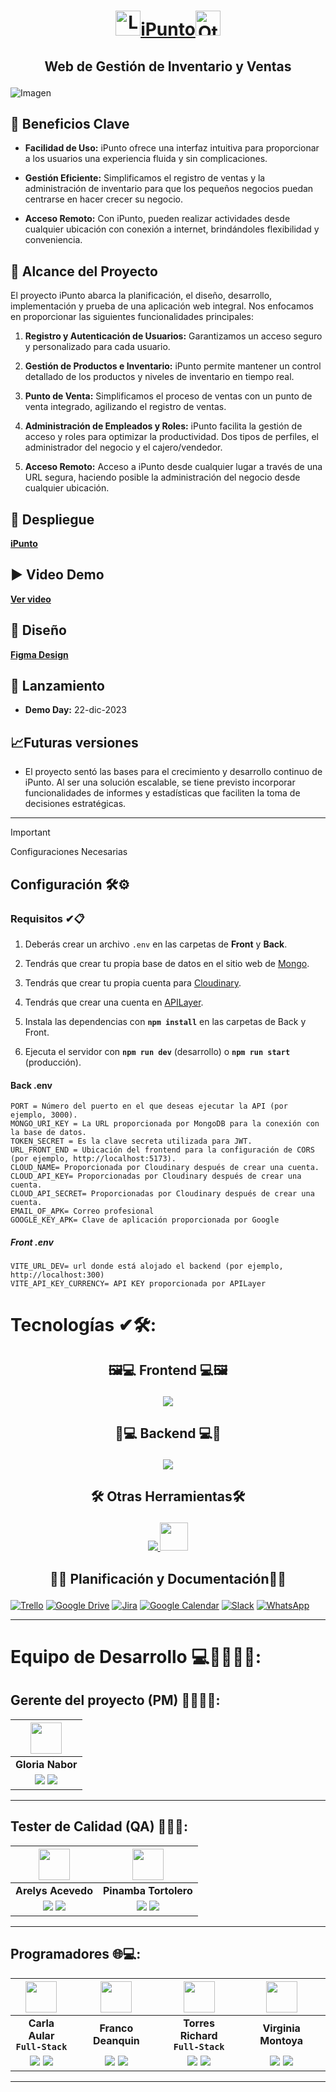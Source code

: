 # <p align="center"><img width="40px" src="https://i.imgur.com/3Q0OLpW.png" alt="Logo"><a href="https://ipunto.onrender.com/">iPunto</a><img width="40px" src="https://i.imgur.com/3Q0OLpW.png" alt="Otra imagen"></p>
## <p align="center"> Web de Gestión de Inventario y Ventas </p>

![Imagen](https://i.imgur.com/mHXAFV1.png)

## 🚀 Beneficios Clave 

- **Facilidad de Uso:** iPunto ofrece una interfaz intuitiva para proporcionar a los usuarios una experiencia fluida y sin complicaciones.

- **Gestión Eficiente:** Simplificamos el registro de ventas y la administración de inventario para que los pequeños negocios puedan centrarse en hacer crecer su negocio.

- **Acceso Remoto:** Con iPunto, pueden realizar actividades desde cualquier ubicación con conexión a internet, brindándoles flexibilidad y conveniencia.

## 🎯 Alcance del Proyecto 

El proyecto iPunto abarca la planificación, el diseño, desarrollo, implementación y prueba de una aplicación web integral. Nos enfocamos en proporcionar las siguientes funcionalidades principales:

1. **Registro y Autenticación de Usuarios:** Garantizamos un acceso seguro y personalizado para cada usuario.

2. **Gestión de Productos e Inventario:** iPunto permite mantener un control detallado de los productos y niveles de inventario en tiempo real.

3. **Punto de Venta:** Simplificamos el proceso de ventas con un punto de venta integrado, agilizando el registro de ventas.

4. **Administración de Empleados y Roles:** iPunto facilita la gestión de acceso y roles para optimizar la productividad. Dos tipos de perfiles, el administrador del negocio y el cajero/vendedor.  

5. **Acceso Remoto:** Acceso a iPunto desde cualquier lugar a través de una URL segura, haciendo posible la administración del negocio desde cualquier ubicación.

## 💫 Despliegue

**[iPunto](https://ipunto.onrender.com/)** 

## ▶️ Video Demo 

**[Ver video](https://youtu.be/sUDWXduWUtU)** 

## 🎨 Diseño

**[Figma Design](https://www.figma.com/file/THJ7AlmNhwuhffJYFQIvLM/Propuesta-Dise%C3%B1o?type=design&node-id=0-1&mode=design&t=NH1i2iLkqOtnWcIv-0)** 

## 🚀 Lanzamiento

- **Demo Day:** 22-dic-2023

## 📈Futuras versiones
- El proyecto sentó las bases para el crecimiento y desarrollo continuo de iPunto. 
Al ser una solución escalable, se tiene previsto incorporar funcionalidades de informes y estadísticas que faciliten la toma de decisiones estratégicas.

<hr>

> [!IMPORTANT]
> Configuraciones Necesarias

## Configuración 🛠️⚙

### Requisitos ✔📋

1. Deberás crear un archivo `.env` en las carpetas de **Front** y **Back**.

2. Tendrás que crear tu propia base de datos en el sitio web de [Mongo](https://www.mongodb.com/cloud/atlas/lp/try2?utm_source=google&utm_campaign=gs_emea_france_search_core_brand_atlas_desktop&utm_term=mongo&utm_medium=cpc_paid_search&utm_ad=e&utm_ad_campaign_id=12212624521&adgroup=115749705063&gclid=CjwKCAjwqauVBhBGEiwAXOepkQjTRQPRmN-nR-TQye1UfooktuEkqnQ8TKT7mPD5p33PRWbZcOgSzxoCBOMQAvD_BwE).

3. Tendrás que crear tu propia cuenta para [Cloudinary](https://cloudinary.com/).

4. Tendrás que crear una cuenta en [APILayer](https://apilayer.com/marketplace/exchangerates_data-api).

5. Instala las dependencias con **`npm install`** en las carpetas de Back y Front.

6. Ejecuta el servidor con **`npm run dev`** (desarrollo) o **`npm run start`** (producción).

#### Back .env

```env
PORT = Número del puerto en el que deseas ejecutar la API (por ejemplo, 3000).
MONGO_URI_KEY = La URL proporcionada por MongoDB para la conexión con la base de datos.
TOKEN_SECRET = Es la clave secreta utilizada para JWT.
URL_FRONT_END = Ubicación del frontend para la configuración de CORS (por ejemplo, http://localhost:5173).
CLOUD_NAME= Proporcionada por Cloudinary después de crear una cuenta.
CLOUD_API_KEY= Proporcionadas por Cloudinary después de crear una cuenta.
CLOUD_API_SECRET= Proporcionadas por Cloudinary después de crear una cuenta.
EMAIL_OF_APK= Correo profesional 
GOOGLE_KEY_APK= Clave de aplicación proporcionada por Google

```
##### _Front .env_
```env
VITE_URL_DEV= url donde está alojado el backend (por ejemplo, http://localhost:300)
VITE_API_KEY_CURRENCY= API KEY proporcionada por APILayer

```
# Tecnologías ✔🛠️:

## <p align="center" >🖼️💻 Frontend 💻🖼️</p>

<p align="center">
  <a href="https://skillicons.dev">
    <img src="https://skillicons.dev/icons?i=html,css,javascript,react,vite,tailwind,redux,materialui"/>
  </a>
</p>



## <p align="center" >🧠💻 Backend 💻🧠</p>
<p align="center">
  <a href="https://skillicons.dev">
    <img src="https://skillicons.dev/icons?i=javascript,nodejs,express,mongo,regex"/>
  </a>
</p>

## <p align="center" >🛠️ Otras Herramientas🛠️</p>
<p align="center">
  <a href="https://skillicons.dev">
    <img src="https://skillicons.dev/icons?i=figma,git,github,netlify,vscode"/>
    <img  width="45px" src="https://media.licdn.com/dms/image/C560BAQEQF7aU2UpVBg/company-logo_200_200/0/1631427523378/xrayapp_logo?e=2147483647&v=beta&t=JWpIhSeql7umvGE0R_LL1KbeSzfU45qjDbv6IiGb_w4"/>
  </a>

 ## <p align="center" >📂📅  Planificación y Documentación📅📂 </p>

 [![Trello](https://img.shields.io/badge/Trello-095ED8?style=for-the-badge&logo=Trello&logoColor=fff)](https://trello.com/b/kp1Ihyy3/c15-05-m-node-react) 
 [![Google Drive](https://img.shields.io/badge/Google%20Drive-%234E8EE3?style=for-the-badge&logo=googledrive&logoColor=white)](https://drive.google.com/drive/folders/1BB_-TyMbQ2uUOJG51bftWFFDzk_P4PIy)
 [![Jira](https://img.shields.io/badge/Jira-%230A0FFF?style=for-the-badge&logo=jira&logoColor=white)](https://pinatesterqa8.atlassian.net/jira/software/c/projects/XJI/boards/4/backlog)
 [![Google Calendar](https://img.shields.io/badge/Google%20Calendar-%23D14836?style=for-the-badge&logo=Google%20Calendar&logoColor=white)](https://calendar.google.com/calendar/u/0/embed?src=74452f0e7ff13568a12ec04f468d9d9ea6001c007334e34b367e7b64a7076dbd@group.calendar.google.com&ctz=America/Mexico_City&pli=1)
  [![Slack](https://img.shields.io/badge/Slack-%23ED8B00?style=for-the-badge&logo=Slack&logoColor=fff)](https://join.slack.com/t/no-country/shared_invite/zt-27t3odvb7-dXj3nq6XirOzYKcXRmtoDg)
  [![WhatsApp](https://img.shields.io/badge/WhatsApp-25D366?style=for-the-badge&logo=whatsapp&logoColor=white)]() 

</p>


<hr>

# Equipo de Desarrollo 💻👨‍💻👩‍💻:

## Gerente del proyecto (PM) 🕵️‍♂️👩‍💻:
| <img  src="https://i.imgur.com/7c1XLaf.jpg" width=50> |
|:-:|
| **Gloria Nabor** |
| <a href="https://github.com/Gloria-Nabor"><img src="https://img.shields.io/badge/github-%23121011.svg?&style=for-the-badge&logo=github&logoColor=white"/></a> <a href="https://www.linkedin.com/in/gloria-nabor"><img src="https://img.shields.io/badge/linkedin%20-%230077B5.svg?&style=for-the-badge&logo=linkedin&logoColor=white"/></a> |

<hr>

## Tester de Calidad (QA) 🧪👨‍💻:


| <img src="https://i.imgur.com/o4QhzO8.jpg" width=50> | <img src="https://i.imgur.com/RkgMMen.jpg" width=50> |
|:-:|:-:|
| **Arelys Acevedo** | **Pinamba Tortolero** |
| <a href="https://github.com/acad2018"><img src="https://img.shields.io/badge/github-%23121011.svg?&style=for-the-badge&logo=github&logoColor=white"/></a> <a href="https://www.linkedin.com/in/arelys-acevedo"><img src="https://img.shields.io/badge/linkedin%20-%230077B5.svg?&style=for-the-badge&logo=linkedin&logoColor=white"/></a> | <a href="https://github.com/Pinatorto"><img src="https://img.shields.io/badge/github-%23121011.svg?&style=for-the-badge&logo=github&logoColor=white"/></a> <a href="https://www.linkedin.com/in/pinamba-tortolero-9b72b223/"><img src="https://img.shields.io/badge/linkedin%20-%230077B5.svg?&style=for-the-badge&logo=linkedin&logoColor=white"/></a> |

<hr>

## Programadores 🌐💻: 

| <img src="https://i.imgur.com/6O8iEtg.jpg" width=50> | <img src="https://i.imgur.com/Zchecq4.jpg" width=50> | <img src="https://i.imgur.com/YCOQckz.png" width=50> |<img src="https://i.imgur.com/OQQxgaN.jpg" width=50> | 
|:-:|:-:|:-:|:-:|
| **Carla Aular** <br> **`Full-Stack`** | **Franco Deanquin** | **Torres Richard** <br> **`Full-Stack`** | **Virginia Montoya** | 
| <a href="https://github.com/CarlaJoha"><img src="https://img.shields.io/badge/github-%23121011.svg?&style=for-the-badge&logo=github&logoColor=white"/></a> <a href="https://www.linkedin.com/in/carlajoha/"><img src="https://img.shields.io/badge/linkedin%20-%230077B5.svg?&style=for-the-badge&logo=linkedin&logoColor=white"/></a> | <a href="https://github.com/Francodeanquin"><img src="https://img.shields.io/badge/github-%23121011.svg?&style=for-the-badge&logo=github&logoColor=white"/></a> <a href="https://www.linkedin.com/in/franco-deanquin"><img src="https://img.shields.io/badge/linkedin%20-%230077B5.svg?&style=for-the-badge&logo=linkedin&logoColor=white"/></a> | <a href="https://github.com/TorresRichardtorrot"><img src="https://img.shields.io/badge/github-%23121011.svg?&style=for-the-badge&logo=github&logoColor=white"/></a> <a href="https://www.linkedin.com/in/richard-torres-n1/"><img src="https://img.shields.io/badge/linkedin%20-%230077B5.svg?&style=for-the-badge&logo=linkedin&logoColor=white"/></a> | <a href="https://github.com/mvirm"><img src="https://img.shields.io/badge/github-%23121011.svg?&style=for-the-badge&logo=github&logoColor=white"/></a> <a href="https://www.linkedin.com/in/virginiamontoya/"><img src="https://img.shields.io/badge/linkedin%20-%230077B5.svg?&style=for-the-badge&logo=linkedin&logoColor=white"/></a> |

<hr>

